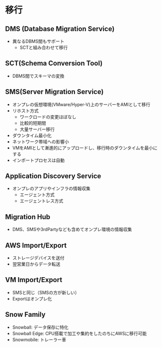 # 移行

## DMS (Database Migration Service)

- 異なるDBMS間もサポート
  - SCTと組み合わせて移行

## SCT(Schema Conversion Tool)

- DBMS間でスキーマの変換

## SMS(Server Migration Service)

- オンプレの仮想環境(VMware/Hyper-V)上のサーバーをAMIとして移行
- リホスト方式
  - ワークロードの変更ほぼなし
  - 比較的短期間
  - 大量サーバー移行
- ダウンタイム最小化
- ネットワーク帯域への影響小
- VMをAMIとして漸進的にアップロードし、移行時のダウンタイムを最小にする
- インポートプロセスは自動

## Application Discovery Service

- オンプレのアプリやインフラの情報収集
  - エージェント方式
  - エージェントレス方式

## Migration Hub

- DMS、SMSや3rdPartyなども含めてオンプレ環境の情報収集

## AWS Import/Export

- ストレージデバイスを送付
- 翌営業日からデータ転送

## VM Import/Export

- SMSと同じ（SMSの方が新しい）
- Exportはオンプレ化

## Snow Family

- Snowball: データ保存に特化
- Snowball Edge: CPU搭載で加工や集約をしたのちにAWSに移行可能
- Snowmobile: トレーラー車
